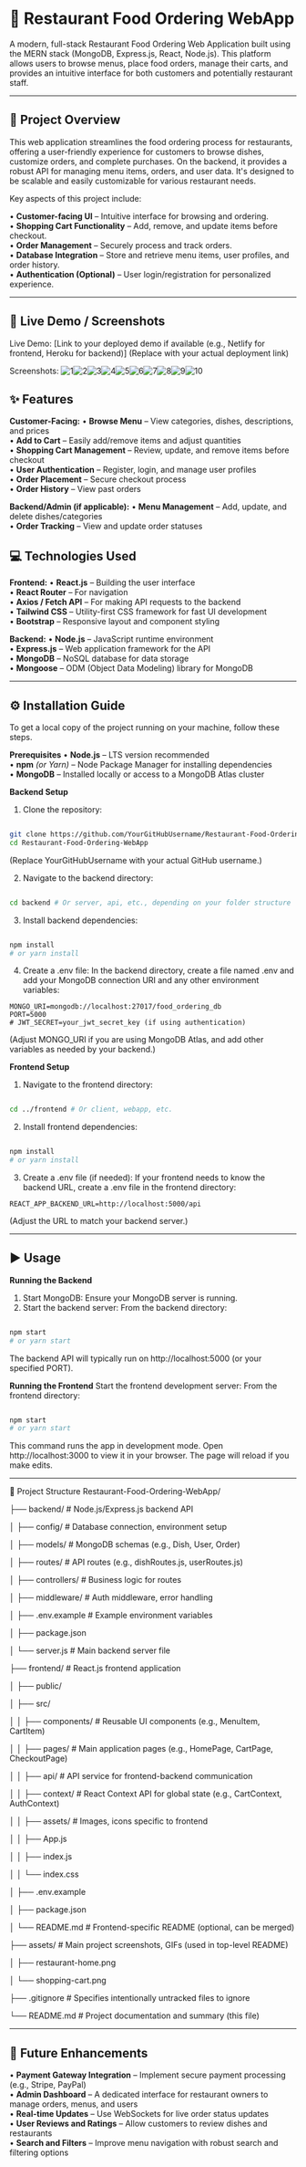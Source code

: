 # 🍔 Restaurant Food Ordering WebApp
A modern, full-stack Restaurant Food Ordering Web Application built using the MERN stack (MongoDB, Express.js, React, Node.js). This platform allows users to browse menus, place food orders, manage their carts, and provides an intuitive interface for both customers and potentially restaurant staff.

---

## 🎯 Project Overview
This web application streamlines the food ordering process for restaurants, offering a user-friendly experience for customers to browse dishes, customize orders, and complete purchases. On the backend, it provides a robust API for managing menu items, orders, and user data. It's designed to be scalable and easily customizable for various restaurant needs.

Key aspects of this project include:

• **Customer-facing UI** – Intuitive interface for browsing and ordering.  
• **Shopping Cart Functionality** – Add, remove, and update items before checkout.  
• **Order Management** – Securely process and track orders.  
• **Database Integration** – Store and retrieve menu items, user profiles, and order history.  
• **Authentication (Optional)** – User login/registration for personalized experience.

---

## 🚀 Live Demo / Screenshots
Live Demo: [Link to your deployed demo if available (e.g., Netlify for frontend, Heroku for backend)]
(Replace with your actual deployment link)

Screenshots:
![1](https://github.com/user-attachments/assets/6ae0c342-cb25-4db6-98d3-1ea8cd9f4acd)![2](https://github.com/user-attachments/assets/9195edd9-5994-441e-b599-3634642d9f37)![3](https://github.com/user-attachments/assets/3e0ace98-9991-4bae-bc77-c831c7e98351)![4](https://github.com/user-attachments/assets/617afec1-4d88-491b-9245-f998be843c17)![5](https://github.com/user-attachments/assets/ff00dfb9-ebe3-493a-b0ab-52ce83a15e2d)![6](https://github.com/user-attachments/assets/917f14d2-a360-45ca-b240-26126d17d273)![7](https://github.com/user-attachments/assets/aae11bd9-a80e-422c-8d5e-a7a3c4ab2348)![8](https://github.com/user-attachments/assets/f3ad626d-1152-4b02-8902-d0a3a6ed5d37)![9](https://github.com/user-attachments/assets/dd7285c4-83a3-4e89-90e8-eca08e32cf4a)![10](https://github.com/user-attachments/assets/8c889edd-509f-45de-86ac-3df228ccaec7)

## ✨ Features
**Customer-Facing:**
• **Browse Menu** – View categories, dishes, descriptions, and prices  
• **Add to Cart** – Easily add/remove items and adjust quantities  
• **Shopping Cart Management** – Review, update, and remove items before checkout  
• **User Authentication** – Register, login, and manage user profiles  
• **Order Placement** – Secure checkout process  
• **Order History** – View past orders  

**Backend/Admin (if applicable):**
• **Menu Management** – Add, update, and delete dishes/categories  
• **Order Tracking** – View and update order statuses  

## 💻 Technologies Used
**Frontend:**
• **React.js** – Building the user interface  
• **React Router** – For navigation  
• **Axios / Fetch API** – For making API requests to the backend  
• **Tailwind CSS** – Utility-first CSS framework for fast UI development  
• **Bootstrap** – Responsive layout and component styling

**Backend:**
• **Node.js** – JavaScript runtime environment  
• **Express.js** – Web application framework for the API  
• **MongoDB** – NoSQL database for data storage  
• **Mongoose** – ODM (Object Data Modeling) library for MongoDB

---

## ⚙️ Installation Guide
To get a local copy of the project running on your machine, follow these steps.

**Prerequisites**
• **Node.js** – LTS version recommended  
• **npm** *(or Yarn)* – Node Package Manager for installing dependencies  
• **MongoDB** – Installed locally or access to a MongoDB Atlas cluster

**Backend Setup**
1. Clone the repository:

```Bash

git clone https://github.com/YourGitHubUsername/Restaurant-Food-Ordering-WebApp.git
cd Restaurant-Food-Ordering-WebApp
```
(Replace YourGitHubUsername with your actual GitHub username.)

2. Navigate to the backend directory:

```Bash

cd backend # Or server, api, etc., depending on your folder structure
```

3. Install backend dependencies:

```Bash

npm install
# or yarn install
```

4. Create a .env file:
In the backend directory, create a file named .env and add your MongoDB connection URI and any other environment variables:
```
MONGO_URI=mongodb://localhost:27017/food_ordering_db
PORT=5000
# JWT_SECRET=your_jwt_secret_key (if using authentication)
```
(Adjust MONGO_URI if you are using MongoDB Atlas, and add other variables as needed by your backend.)

**Frontend Setup**
1. Navigate to the frontend directory:

```Bash

cd ../frontend # Or client, webapp, etc.
```

2. Install frontend dependencies:

```Bash

npm install
# or yarn install
```

3. Create a .env file (if needed):
If your frontend needs to know the backend URL, create a .env file in the frontend directory:
```
REACT_APP_BACKEND_URL=http://localhost:5000/api
```
(Adjust the URL to match your backend server.)

---

## ▶️ Usage
**Running the Backend**
1. Start MongoDB: Ensure your MongoDB server is running.
2. Start the backend server: From the backend directory:
```Bash

npm start
# or yarn start
```
The backend API will typically run on http://localhost:5000 (or your specified PORT).

**Running the Frontend**
Start the frontend development server: From the frontend directory:
```Bash

npm start
# or yarn start
```
This command runs the app in development mode. Open http://localhost:3000 to view it in your browser. The page will reload if you make edits.

---

📂 Project Structure
Restaurant-Food-Ordering-WebApp/

├── backend/                  # Node.js/Express.js backend API

│   ├── config/               # Database connection, environment setup

│   ├── models/               # MongoDB schemas (e.g., Dish, User, Order)

│   ├── routes/               # API routes (e.g., dishRoutes.js, userRoutes.js)


│   ├── controllers/          # Business logic for routes

│   ├── middleware/           # Auth middleware, error handling

│   ├── .env.example          # Example environment variables

│   ├── package.json

│   └── server.js             # Main backend server file

├── frontend/                 # React.js frontend application

│   ├── public/

│   ├── src/

│   │   ├── components/       # Reusable UI components (e.g., MenuItem, CartItem)

│   │   ├── pages/            # Main application pages (e.g., HomePage, CartPage, CheckoutPage)

│   │   ├── api/              # API service for frontend-backend communication

│   │   ├── context/          # React Context API for global state (e.g., CartContext, AuthContext)

│   │   ├── assets/           # Images, icons specific to frontend

│   │   ├── App.js

│   │   ├── index.js

│   │   └── index.css

│   ├── .env.example

│   ├── package.json

│   └── README.md             # Frontend-specific README (optional, can be merged)

├── assets/                   # Main project screenshots, GIFs (used in top-level README)

│   ├── restaurant-home.png

│   └── shopping-cart.png

├── .gitignore                # Specifies intentionally untracked files to ignore

└── README.md                 # Project documentation and summary (this file)

---

## 🚧 Future Enhancements
• **Payment Gateway Integration** – Implement secure payment processing (e.g., Stripe, PayPal)  
• **Admin Dashboard** – A dedicated interface for restaurant owners to manage orders, menus, and users  
• **Real-time Updates** – Use WebSockets for live order status updates  
• **User Reviews and Ratings** – Allow customers to review dishes and restaurants  
• **Search and Filters** – Improve menu navigation with robust search and filtering options









